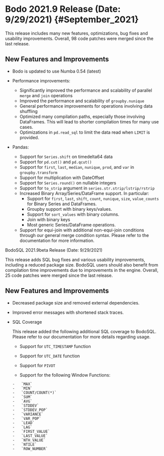# Bodo 2021.9 Release (Date: 9/29/2021) {#September_2021}

This release includes many new features, optimizations, bug fixes and
usability improvements. Overall, 98 code patches were merged since the
last release.

## New Features and Improvements

- Bodo is updated to use Numba 0.54 (latest)

- Performance improvements:

  - Significantly improved the performance and scalability of
    parallel `merge` and `join` operations
  - Improved the performance and scalability of `groupby.nunique`
  - General performance improvements for operations involving data
    shuffling
  - Optimized many compilation paths, especially those involving
    DataFrames. This will lead to shorter compilation times for
    many use cases.
  - Optimizations in `pd.read_sql` to limit the data read when
    `LIMIT` is provided.

- Pandas:

  - Support for `Series.shift` on timedelta64 data
  - Support for `pd.cut()` and `pd.qcut()`
  - Support for `first`, `last`, `median`, `nunique`, `prod`, and
    `var` in `groupby.transform`
  - Support for multiplication with DateOffset
  - Support for `Series.round()` on nullable integers
  - Support for `to_strip` argument in
    `series.str.strip/lstrip/rstrip`
  - Increased Binary Array/Series/DataFrame support. In particular:
    - Support for `first`, `last`, `shift`, `count`, `nunique`,
      `size`, `value_counts` for Binary Series and DataFrames.
    - Groupby support with binary keys/values.
    - Support for `sort_values` with binary columns.
    - Join with binary keys
    - Most generic Series/DataFrame operations.
  - Support for equi-join with additional non-equi-join conditions
    through our general merge condition syntax. Please refer to the
    documentation for more information.

BodoSQL 2021.9beta Release (Date: 9/29/2021)

This release adds SQL bug fixes and various usability improvements,
including a reduced package size. BodoSQL users should also benefit from
compilation time improvements due to improvements in the engine.
Overall, 25 code patches were merged since the last release.

## New Features and Improvements

- Decreased package size and removed external dependencies.

- Improved error messages with shortened stack traces.

- SQL Coverage

  This release added the following additional SQL coverage to BodoSQL.
  Please refer to our documentation for more details regarding usage.

  - Support for `UTC_TIMESTAMP` function

  >

  - Support for `UTC_DATE` function

  >

  - Support for `PIVOT`

  >

  - Support for the following Window Functions:

  >

  ```
  -   `MAX`
  -   `MIN`
  -   `COUNT/COUNT(*)`
  -   `SUM`
  -   `AVG`
  -   `STDDEV`
  -   `STDDEV_POP`
  -   `VARIANCE`
  -   `VAR_POP`
  -   `LEAD`
  -   `LAG`
  -   `FIRST_VALUE`
  -   `LAST_VALUE`
  -   `NTH_VALUE`
  -   `NTILE`
  -   `ROW_NUMBER`
  ```
